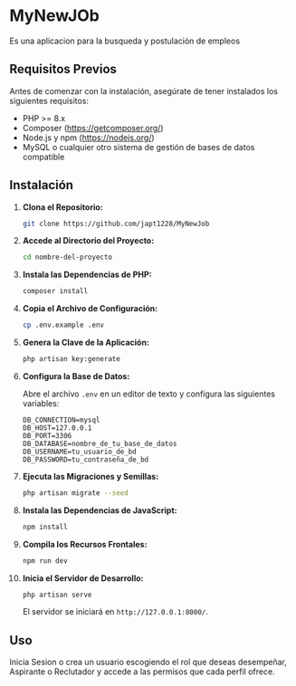 # MyNewJOb

Es una aplicacion para la busqueda y postulación de empleos

## Requisitos Previos

Antes de comenzar con la instalación, asegúrate de tener instalados los siguientes requisitos:

- PHP >= 8.x
- Composer (https://getcomposer.org/)
- Node.js y npm (https://nodejs.org/)
- MySQL o cualquier otro sistema de gestión de bases de datos compatible

## Instalación

1. **Clona el Repositorio:**

    ```bash
    git clone https://github.com/japt1228/MyNewJob
    ```

2. **Accede al Directorio del Proyecto:**

    ```bash
    cd nombre-del-proyecto
    ```

3. **Instala las Dependencias de PHP:**

    ```bash
    composer install
    ```

4. **Copia el Archivo de Configuración:**

    ```bash
    cp .env.example .env
    ```

5. **Genera la Clave de la Aplicación:**

    ```bash
    php artisan key:generate
    ```

6. **Configura la Base de Datos:**

    Abre el archivo `.env` en un editor de texto y configura las siguientes variables:

    ```dotenv
    DB_CONNECTION=mysql
    DB_HOST=127.0.0.1
    DB_PORT=3306
    DB_DATABASE=nombre_de_tu_base_de_datos
    DB_USERNAME=tu_usuario_de_bd
    DB_PASSWORD=tu_contraseña_de_bd
    ```

7. **Ejecuta las Migraciones y Semillas:**

    ```bash
    php artisan migrate --seed
    ```

8. **Instala las Dependencias de JavaScript:**

    ```bash
    npm install
    ```

9. **Compila los Recursos Frontales:**

    ```bash
    npm run dev
    ```

10. **Inicia el Servidor de Desarrollo:**

    ```bash
    php artisan serve
    ```

    El servidor se iniciará en `http://127.0.0.1:8000/`.

## Uso

Inicia Sesion o crea un usuario escogiendo el rol que deseas desempeñar, Aspirante o Reclutador y accede a las permisos que cada perfil ofrece.


